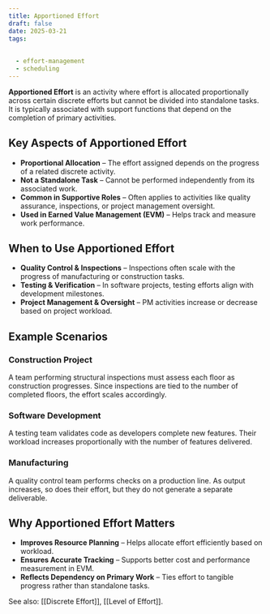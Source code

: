 ```yaml
---
title: Apportioned Effort
draft: false
date: 2025-03-21
tags:
  
  
  - effort-management
  - scheduling
---
```


**Apportioned Effort** is an activity where effort is allocated proportionally across certain discrete efforts but cannot be divided into standalone tasks. It is typically associated with support functions that depend on the completion of primary activities.

## Key Aspects of Apportioned Effort
- **Proportional Allocation** – The effort assigned depends on the progress of a related discrete activity.
- **Not a Standalone Task** – Cannot be performed independently from its associated work.
- **Common in Supportive Roles** – Often applies to activities like quality assurance, inspections, or project management oversight.
- **Used in Earned Value Management (EVM)** – Helps track and measure work performance.

## When to Use Apportioned Effort
- **Quality Control & Inspections** – Inspections often scale with the progress of manufacturing or construction tasks.
- **Testing & Verification** – In software projects, testing efforts align with development milestones.
- **Project Management & Oversight** – PM activities increase or decrease based on project workload.

## Example Scenarios

### **Construction Project**
A team performing structural inspections must assess each floor as construction progresses. Since inspections are tied to the number of completed floors, the effort scales accordingly.

### **Software Development**
A testing team validates code as developers complete new features. Their workload increases proportionally with the number of features delivered.

### **Manufacturing**
A quality control team performs checks on a production line. As output increases, so does their effort, but they do not generate a separate deliverable.

## Why Apportioned Effort Matters
- **Improves Resource Planning** – Helps allocate effort efficiently based on workload.
- **Ensures Accurate Tracking** – Supports better cost and performance measurement in EVM.
- **Reflects Dependency on Primary Work** – Ties effort to tangible progress rather than standalone tasks.

See also: [[Discrete Effort]], [[Level of Effort]].
